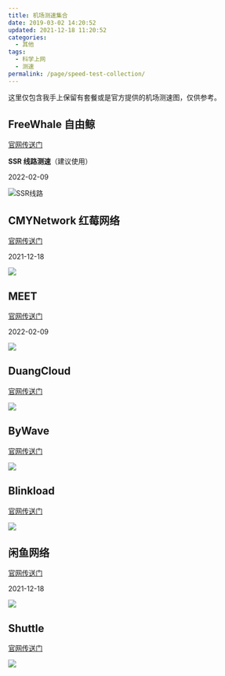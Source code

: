 ```yaml
---
title: 机场测速集合
date: 2019-03-02 14:20:52
updated: 2021-12-18 11:20:52
categories:
  - 其他
tags:
  - 科学上网
  - 测速
permalink: /page/speed-test-collection/
---
```


这里仅包含我手上保留有套餐或是官方提供的机场测速图，仅供参考。

<!--more-->

## FreeWhale 自由鲸

[官网传送门](https://t.xinjie.eu.org/iszy)

**SSR 线路测速**（建议使用）

2022-02-09

![SSR线路](https://img.iszy.xyz/1644422177121.png?x-oss-process=style/big)

## CMYNetwork 红莓网络

[官网传送门](https://url.iszy.xyz/cmynetwork)

2021-12-18

![](https://img.iszy.xyz/1639801389357.png?x-oss-process=style/big)

## MEET

[官网传送门](https://url.iszy.xyz/fspeed)

2022-02-09

![](https://img.iszy.xyz/1644413860231.png?x-oss-process=style/big)

## DuangCloud

[官网传送门](https://url.iszy.xyz/duangcloud)

![](https://img.iszy.xyz/20200502214205.png?x-oss-process=style/big)

## ByWave

[官网传送门](https://url.iszy.xyz/bywave)

![](https://img.iszy.xyz/20200815171242.png?x-oss-process=style/big)

## Blinkload

[官网传送门](https://url.iszy.xyz/blinkload)

![](https://img.iszy.xyz/20210112210447.png?x-oss-process=style/big)

## 闲鱼网络

[官网传送门](https://url.iszy.xyz/dinastio)

2021-12-18

![](https://img.iszy.xyz/1639797582174.png?x-oss-process=style/big)

## Shuttle

[官网传送门](https://url.iszy.xyz/shuttle)

![](https://img.iszy.xyz/20210409220158.png?x-oss-process=style/big)
